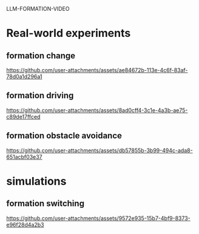 LLM-FORMATION-VIDEO

# Real-world experiments
## formation change
https://github.com/user-attachments/assets/ae84672b-113e-4c6f-83af-78d0a1d296a1

## formation driving


https://github.com/user-attachments/assets/8ad0cff4-3c1e-4a3b-ae75-c89de17ffced


## formation obstacle avoidance


https://github.com/user-attachments/assets/db57855b-3b99-494c-ada8-651acbf03e37

# simulations

## formation switching


https://github.com/user-attachments/assets/9572e935-15b7-4bf9-8373-e96f28d4a2b3

